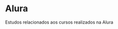 # Alura                 
Estudos relacionados aos cursos realizados na Alura         
   
 
























